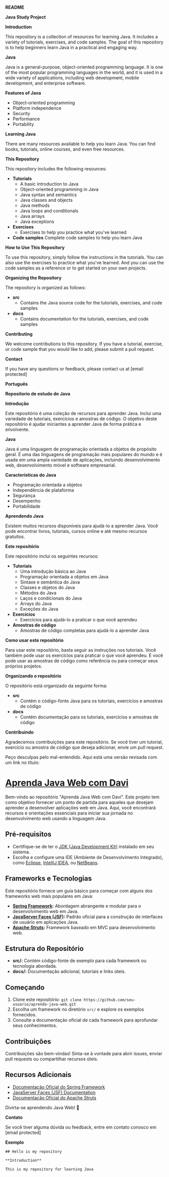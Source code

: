 **README**

**Java Study Project**

**Introduction**

This repository is a collection of resources for learning Java. It includes a variety of tutorials, exercises, and code samples. The goal of this repository is to help beginners learn Java in a practical and engaging way.

**Java**

Java is a general-purpose, object-oriented programming language. It is one of the most popular programming languages in the world, and it is used in a wide variety of applications, including web development, mobile development, and enterprise software.

**Features of Java**

* Object-oriented programming
* Platform independence
* Security
* Performance
* Portability

**Learning Java**

There are many resources available to help you learn Java. You can find books, tutorials, online courses, and even free resources.

**This Repository**

This repository includes the following resources:

* **Tutorials**
    * A basic introduction to Java
    * Object-oriented programming in Java
    * Java syntax and semantics
    * Java classes and objects
    * Java methods
    * Java loops and conditionals
    * Java arrays
    * Java exceptions
* **Exercises**
    * Exercises to help you practice what you've learned
* **Code samples**
    Complete code samples to help you learn Java

**How to Use This Repository**

To use this repository, simply follow the instructions in the tutorials. You can also use the exercises to practice what you've learned. And you can use the code samples as a reference or to get started on your own projects.

**Organizing the Repository**

The repository is organized as follows:

* **src**
    * Contains the Java source code for the tutorials, exercises, and code samples
* **docs**
    * Contains documentation for the tutorials, exercises, and code samples

**Contributing**

We welcome contributions to this repository. If you have a tutorial, exercise, or code sample that you would like to add, please submit a pull request.

**Contact**

If you have any questions or feedback, please contact us at [email protected]

**Português**

**Repositorio de estudo de Java**

**Introdução**

Este repositório é uma coleção de recursos para aprender Java. Inclui uma variedade de tutoriais, exercícios e amostras de código. O objetivo deste repositório é ajudar iniciantes a aprender Java de forma prática e envolvente.

**Java**

Java é uma linguagem de programação orientada a objetos de propósito geral. É uma das linguagens de programação mais populares do mundo e é usada em uma ampla variedade de aplicações, incluindo desenvolvimento web, desenvolvimento móvel e software empresarial.

**Características do Java**

* Programação orientada a objetos
* Independência de plataforma
* Segurança
* Desempenho
* Portabilidade

**Aprendendo Java**

Existem muitos recursos disponíveis para ajudá-lo a aprender Java. Você pode encontrar livros, tutoriais, cursos online e até mesmo recursos gratuitos.

**Este repositório**

Este repositório inclui os seguintes recursos:

* **Tutoriais**
    * Uma introdução básica ao Java
    * Programação orientada a objetos em Java
    * Sintaxe e semântica do Java
    * Classes e objetos do Java
    * Métodos do Java
    * Laços e condicionais do Java
    * Arrays do Java
    * Exceções do Java
* **Exercícios**
    * Exercícios para ajudá-lo a praticar o que você aprendeu
* **Amostras de código**
    * Amostras de código completas para ajudá-lo a aprender Java

**Como usar este repositório**

Para usar este repositório, basta seguir as instruções nos tutoriais. Você também pode usar os exercícios para praticar o que você aprendeu. E você pode usar as amostras de código como referência ou para começar seus próprios projetos.

**Organizando o repositório**

O repositório está organizado da seguinte forma:

* **src**
    * Contém o código-fonte Java para os tutoriais, exercícios e amostras de código
* **docs**
    * Contém documentação para os tutoriais, exercícios e amostras de código

**Contribuindo**

Agradecemos contribuições para este repositório. Se você tiver um tutorial, exercício ou amostra de código que deseja adicionar, envie um pull request.


Peço desculpas pelo mal-entendido. Aqui está uma versão revisada com um link no título:

# [Aprenda Java Web com Davi](java_web.md)

Bem-vindo ao repositório "Aprenda Java Web com Davi". Este projeto tem como objetivo fornecer um ponto de partida para aqueles que desejam aprender a desenvolver aplicações web em Java. Aqui, você encontrará recursos e orientações essenciais para iniciar sua jornada no desenvolvimento web usando a linguagem Java.

## Pré-requisitos

- Certifique-se de ter o [JDK (Java Development Kit)](https://www.oracle.com/java/technologies/javase-downloads.html) instalado em seu sistema.
- Escolha e configure uma IDE (Ambiente de Desenvolvimento Integrado), como [Eclipse](https://www.eclipse.org/), [IntelliJ IDEA](https://www.jetbrains.com/idea/), ou [NetBeans](https://netbeans.apache.org/).

## Frameworks e Tecnologias

Este repositório fornece um guia básico para começar com alguns dos frameworks web mais populares em Java:

- **[Spring Framework](java_web.md#spring-framework):** Abordagem abrangente e modular para o desenvolvimento web em Java.
- **[JavaServer Faces (JSF)](java_web.md#javaserver-faces-jsf):** Padrão oficial para a construção de interfaces de usuário em aplicações Java.
- **[Apache Struts](java_web.md#apache-struts):** Framework baseado em MVC para desenvolvimento web.

## Estrutura do Repositório

- **src/:** Contém código-fonte de exemplo para cada framework ou tecnologia abordada.
- **docs/:** Documentação adicional, tutoriais e links úteis.

## Começando

1. Clone este repositório: `git clone https://github.com/seu-usuario/aprenda-java-web.git`
2. Escolha um framework no diretório `src/` e explore os exemplos fornecidos.
3. Consulte a documentação oficial de cada framework para aprofundar seus conhecimentos.

## Contribuições

Contribuições são bem-vindas! Sinta-se à vontade para abrir issues, enviar pull requests ou compartilhar recursos úteis.

## Recursos Adicionais

- [Documentação Oficial do Spring Framework](https://docs.spring.io/spring-framework/docs/current/reference/html/web.html)
- [JavaServer Faces (JSF) Documentation](https://docs.oracle.com/javaee/7/javaserver-faces-2-2/vdldocs-facelets/)
- [Documentação Oficial do Apache Struts](https://struts.apache.org/docs/index.html)

Divirta-se aprendendo Java Web! 🚀

**Contato**

Se você tiver alguma dúvida ou feedback, entre em contato conosco em [email protected]

**Exemplo**

```
## Hello is my repository

**Introduction**

This is my repository for learning Java
